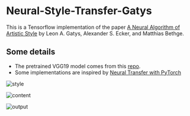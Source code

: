 # Neural-Style-Transfer-Gatys
This is a Tensorflow implementation of the paper [A Neural Algorithm of Artistic Style](https://arxiv.org/pdf/1508.06576.pdf) by Leon A. Gatys, Alexander S. Ecker, and Matthias Bethge. 

## Some details

* The pretrained VGG19 model comes from this [repo](https://github.com/machrisaa/tensorflow-vgg).  
* Some implementations are inspired by [Neural Transfer with PyTorch](https://pytorch.org/tutorials/advanced/neural_style_tutorial.html)  

![style](https://github.com/VainF/Neural-Style-Transfer-Gatys/blob/master/style_img.jpg)  

![content](https://github.com/VainF/Neural-Style-Transfer-Gatys/blob/master/content_img.jpg)  

![output](https://github.com/VainF/Neural-Style-Transfer-Gatys/blob/master/out_2600.jpg)


